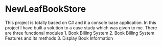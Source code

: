 # NewLeafBookStore
This project is totally based on C# and it a console base application. In this project I have built a solution to a case study which was given to me. There are three functional modules  1. Book Billing System 2. Book Billing System Features and its methods 3. Display Book Information
